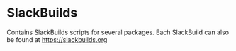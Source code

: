 # SlackBuilds
Contains SlackBuilds scripts for several packages.
Each SlackBuild can also be found at https://slackbuilds.org
